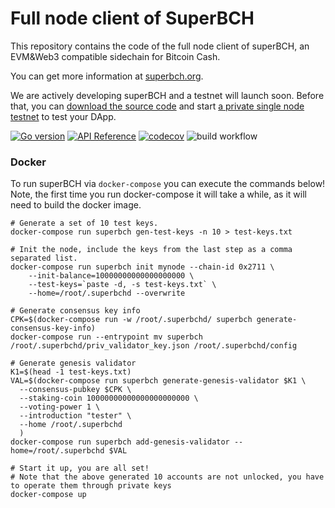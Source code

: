 # Full node client of SuperBCH

This repository contains the code of the full node client of superBCH, an EVM&amp;Web3 compatible sidechain for Bitcoin Cash.

You can get more information at [superbch.org](https://superbch.org).

We are actively developing superBCH and a testnet will launch soon. Before that, you can [download the source code](https://github.com/superbch/superbch/releases/tag/v0.1.0) and start [a private single node testnet](https://docs.superbch.org/superbch/developers-guide/runsinglenode) to test your DApp.

[![Go version](https://img.shields.io/badge/go-1.16-blue.svg)](https://golang.org/)
[![API Reference](https://camo.githubusercontent.com/915b7be44ada53c290eb157634330494ebe3e30a/68747470733a2f2f676f646f632e6f72672f6769746875622e636f6d2f676f6c616e672f6764646f3f7374617475732e737667)](https://pkg.go.dev/github.com/superbch/superbch)
[![codecov](https://codecov.io/gh/superbch/superbch/branch/cover/graph/badge.svg)](https://codecov.io/gh/superbch/superbch)
![build workflow](https://github.com/superbch/superbch/actions/workflows/main.yml/badge.svg)

### Docker

To run superBCH via `docker-compose` you can execute the commands below! Note, the first time you run docker-compose it will take a while, as it will need to build the docker image.

```
# Generate a set of 10 test keys.
docker-compose run superbch gen-test-keys -n 10 > test-keys.txt

# Init the node, include the keys from the last step as a comma separated list.
docker-compose run superbch init mynode --chain-id 0x2711 \
    --init-balance=10000000000000000000 \
    --test-keys=`paste -d, -s test-keys.txt` \
    --home=/root/.superbchd --overwrite

# Generate consensus key info
CPK=$(docker-compose run -w /root/.superbchd/ superbch generate-consensus-key-info)
docker-compose run --entrypoint mv superbch /root/.superbchd/priv_validator_key.json /root/.superbchd/config

# Generate genesis validator
K1=$(head -1 test-keys.txt)
VAL=$(docker-compose run superbch generate-genesis-validator $K1 \
  --consensus-pubkey $CPK \
  --staking-coin 10000000000000000000000 \
  --voting-power 1 \
  --introduction "tester" \
  --home /root/.superbchd
  )
docker-compose run superbch add-genesis-validator --home=/root/.superbchd $VAL

# Start it up, you are all set!
# Note that the above generated 10 accounts are not unlocked, you have to operate them through private keys
docker-compose up
```
